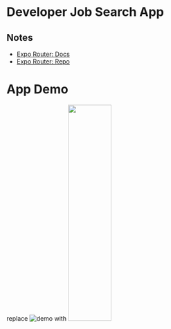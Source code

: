 # Developer Job Search App

## Notes

- [Expo Router: Docs](https://expo.github.io/router)
- [Expo Router: Repo](https://github.com/expo/router)

# App Demo

 replace ![demo](https://github.com/guddushah/Developer-Job-Search-App-ReactNative/assets/40028193/6fd4b6b7-8191-4096-9ff5-bc4d04173c1e) with <img src="[https://your-image-url.type](https://github.com/guddushah/Developer-Job-Search-App-ReactNative/assets/40028193/6fd4b6b7-8191-4096-9ff5-bc4d04173c1e)https://github.com/guddushah/Developer-Job-Search-App-ReactNative/assets/40028193/6fd4b6b7-8191-4096-9ff5-bc4d04173c1e" width="100" height="500">
